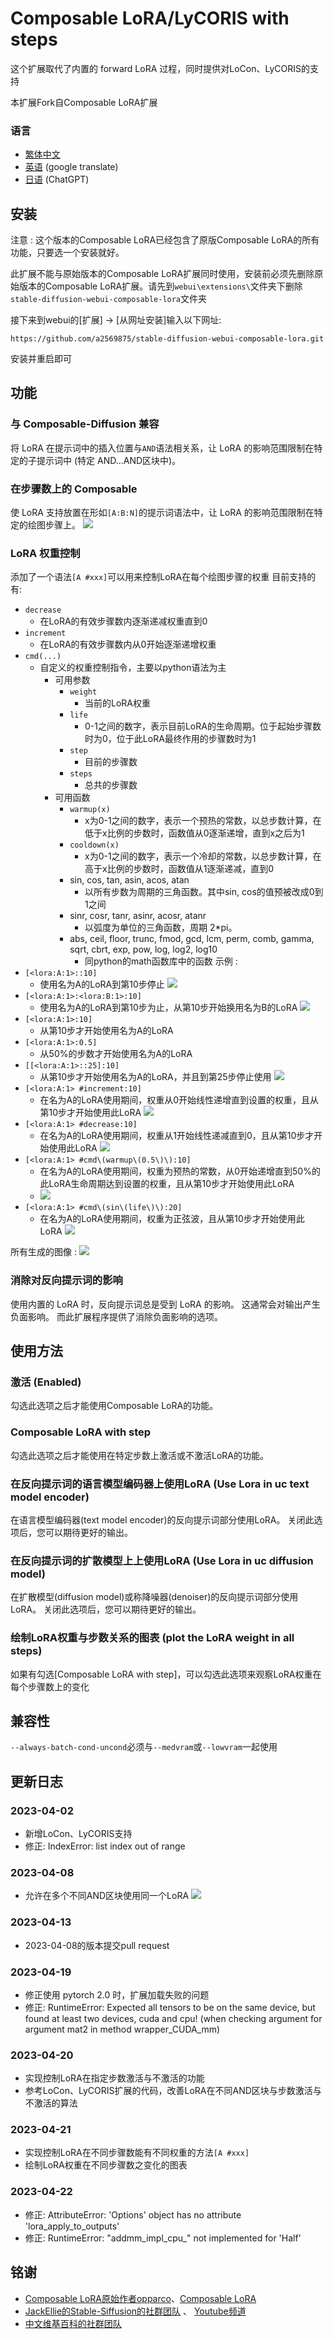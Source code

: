 # Composable LoRA/LyCORIS with steps
这个扩展取代了内置的 forward LoRA 过程，同时提供对LoCon、LyCORIS的支持

本扩展Fork自Composable LoRA扩展

### 语言
* [繁体中文](README.zh-tw.md)  
* [英语](README.md) (google translate)
* [日语](README.ja.md) (ChatGPT)

## 安装
注意 : 这个版本的Composable LoRA已经包含了原版Composable LoRA的所有功能，只要选一个安装就好。

此扩展不能与原始版本的Composable LoRA扩展同时使用，安装前必须先删除原始版本的Composable LoRA扩展。请先到`webui\extensions\`文件夹下删除`stable-diffusion-webui-composable-lora`文件夹

接下来到webui的\[扩展\] -> \[从网址安装\]输入以下网址:
```
https://github.com/a2569875/stable-diffusion-webui-composable-lora.git
```
安装并重启即可

## 功能
### 与 Composable-Diffusion 兼容
将 LoRA 在提示词中的插入位置与`AND`语法相关系，让 LoRA 的影响范围限制在特定的子提示词中 (特定 AND...AND区块中)。

### 在步骤数上的 Composable
使 LoRA 支持放置在形如`[A:B:N]`的提示词语法中，让 LoRA 的影响范围限制在特定的绘图步骤上。
![](readme/fig9.png)

### LoRA 权重控制
添加了一个语法`[A #xxx]`可以用来控制LoRA在每个绘图步骤的权重
目前支持的有:
* `decrease`
     - 在LoRA的有效步骤数内逐渐递减权重直到0
* `increment`
     - 在LoRA的有效步骤数内从0开始逐渐递增权重
* `cmd(...)`
     - 自定义的权重控制指令，主要以python语法为主
         * 可用参数
             + `weight`
                 * 当前的LoRA权重
             + `life`
                 * 0-1之间的数字，表示目前LoRA的生命周期。位于起始步骤数时为0，位于此LoRA最终作用的步骤数时为1
             + `step`
                 * 目前的步骤数
             + `steps`
                 * 总共的步骤数
         * 可用函数
             + `warmup(x)`
                 * x为0-1之间的数字，表示一个预热的常数，以总步数计算，在低于x比例的步数时，函数值从0逐渐递增，直到x之后为1
             + `cooldown(x)`
                 * x为0-1之间的数字，表示一个冷却的常数，以总步数计算，在高于x比例的步数时，函数值从1逐渐递减，直到0
             + sin, cos, tan, asin, acos, atan
                 * 以所有步数为周期的三角函数。其中sin, cos的值预被改成0到1之间
             + sinr, cosr, tanr, asinr, acosr, atanr
                 * 以弧度为单位的三角函数，周期 2*pi。
             + abs, ceil, floor, trunc, fmod, gcd, lcm, perm, comb, gamma, sqrt, cbrt, exp, pow, log, log2, log10
                 * 同python的math函数库中的函数
示例 :
* `[<lora:A:1>::10]`
     - 使用名为A的LoRA到第10步停止
       ![](readme/fig1.png)
* `[<lora:A:1>:<lora:B:1>:10]`
     - 使用名为A的LoRA到第10步为止，从第10步开始换用名为B的LoRA
       ![](readme/fig2.png)
* `[<lora:A:1>:10]`
     - 从第10步才开始使用名为A的LoRA
* `[<lora:A:1>:0.5]`
     - 从50%的步数才开始使用名为A的LoRA
* `[[<lora:A:1>::25]:10]`
     - 从第10步才开始使用名为A的LoRA，并且到第25步停止使用
       ![](readme/fig3.png)
* `[<lora:A:1> #increment:10]`
     - 在名为A的LoRA使用期间，权重从0开始线性递增直到设置的权重，且从第10步才开始使用此LoRA
       ![](readme/fig4.png)
* `[<lora:A:1> #decrease:10]`
     - 在名为A的LoRA使用期间，权重从1开始线性递减直到0，且从第10步才开始使用此LoRA
       ![](readme/fig5.png)
* `[<lora:A:1> #cmd\(warmup\(0.5\)\):10]`
     - 在名为A的LoRA使用期间，权重为预热的常数，从0开始递增直到50%的此LoRA生命周期达到设置的权重，且从第10步才开始使用此LoRA
     - ![](readme/fig6.png)
* `[<lora:A:1> #cmd\(sin\(life\)\):20]`
     - 在名为A的LoRA使用期间，权重为正弦波，且从第10步才开始使用此LoRA
       ![](readme/fig7.png)

所有生成的图像 :
![](readme/fig8.png)

### 消除对反向提示词的影响
使用内置的 LoRA 时，反向提示词总是受到 LoRA 的影响。 这通常会对输出产生负面影响。
而此扩展程序提供了消除负面影响的选项。

## 使用方法
### 激活 (Enabled)
勾选此选项之后才能使用Composable LoRA的功能。

### Composable LoRA with step
勾选此选项之后才能使用在特定步数上激活或不激活LoRA的功能。

### 在反向提示词的语言模型编码器上使用LoRA (Use Lora in uc text model encoder)
在语言模型编码器(text model encoder)的反向提示词部分使用LoRA。
关闭此选项后，您可以期待更好的输出。

### 在反向提示词的扩散模型上上使用LoRA (Use Lora in uc diffusion model)
在扩散模型(diffusion model)或称降噪器(denoiser)的反向提示词部分使用LoRA。
关闭此选项后，您可以期待更好的输出。

### 绘制LoRA权重与步数关系的图表 (plot the LoRA weight in all steps)
如果有勾选\[Composable LoRA with step\]，可以勾选此选项来观察LoRA权重在每个步骤数上的变化

## 兼容性
`--always-batch-cond-uncond`必须与`--medvram`或`--lowvram`一起使用

## 更新日志
### 2023-04-02
* 新增LoCon、LyCORIS支持
* 修正: IndexError: list index out of range
### 2023-04-08
* 允许在多个不同AND区块使用同一个LoRA
  ![](readme/changelog_2023-04-08.png)
### 2023-04-13
* 2023-04-08的版本提交pull request
### 2023-04-19
* 修正使用 pytorch 2.0 时，扩展加载失败的问题
* 修正: RuntimeError: Expected all tensors to be on the same device, but found at least two devices, cuda and cpu! (when checking argument for argument mat2 in method wrapper_CUDA_mm)
### 2023-04-20
* 实现控制LoRA在指定步数激活与不激活的功能
* 参考LoCon、LyCORIS扩展的代码，改善LoRA在不同AND区块与步数激活与不激活的算法
### 2023-04-21
* 实现控制LoRA在不同步骤数能有不同权重的方法`[A #xxx]`
* 绘制LoRA权重在不同步骤数之变化的图表
### 2023-04-22
* 修正: AttributeError: 'Options' object has no attribute 'lora_apply_to_outputs'
* 修正: RuntimeError: "addmm_impl_cpu_" not implemented for 'Half'

## 铭谢
*  [Composable LoRA原始作者opparco](https://github.com/opparco)、[Composable LoRA](https://github.com/opparco/stable-diffusion-webui-composable-lora)
*  [JackEllie的Stable-Siffusion的社群团队](https://discord.gg/TM5d89YNwA) 、 [Youtube频道](https://www.youtube.com/@JackEllie)
*  [中文维基百科的社群团队](https://discord.gg/77n7vnu)